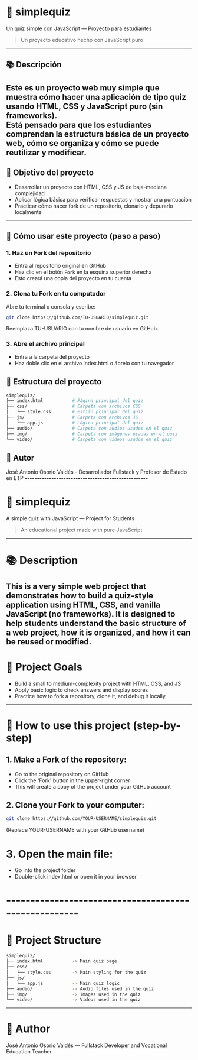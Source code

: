 # 🧠 simplequiz
Un quiz simple con JavaScript — Proyecto para estudiantes
>Un proyecto educativo hecho con JavaScript puro
---

## 📚 Descripción
Este es un proyecto web muy simple que muestra cómo hacer una aplicación de tipo quiz usando **HTML**, **CSS** y **JavaScript puro** (sin frameworks).  
Está pensado para que los estudiantes comprendan la estructura básica de un proyecto web, cómo se organiza y cómo se puede reutilizar y modificar.
---

## 🎯 Objetivo del proyecto
- Desarrollar un proyecto con HTML, CSS y JS de baja-mediana complejidad  
- Aplicar lógica básica para verificar respuestas y mostrar una puntuación  
- Practicar cómo hacer fork de un repositorio, clonarlo y depurarlo localmente  
---

## 🔄 Cómo usar este proyecto (paso a paso)
### 1. Haz un **Fork** del repositorio
- Entra al repositorio original en GitHub
- Haz clic en el botón `Fork` en la esquina superior derecha
- Esto creará una copia del proyecto en tu cuenta

### 2. Clona tu Fork en tu computador
Abre tu terminal o consola y escribe:
```bash
git clone https://github.com/TU-USUARIO/simplequiz.git
```
Reemplaza TU-USUARIO con tu nombre de usuario en GitHub.

### 3. Abre el archivo principal
- Entra a la carpeta del proyecto
- Haz doble clic en el archivo index.html o ábrelo con tu navegador

## 📁 Estructura del proyecto
```bash
simplequiz/
├── index.html           # Página principal del quiz
├── css/                 # Carpeta con archivos CSS
│   └── style.css        # Estilo principal del quiz
├── js/                  # Carpeta con archivos JS
│   └── app.js           # Lógica principal del quiz
├── audio/               # Carpeta con audios usados en el quiz
├── img/                 # Carpeta con imágenes usadas en el quiz
└── video/               # Carpeta con videos usados en el quiz
```
## 🧸 Autor 
José Antonio Osorio Valdés - Desarrollador Fullstack y Profesor de Estado en ETP
**---------------------------------------------------**
# 🧠 simplequiz
A simple quiz with JavaScript — Project for Students
> An educational project made with pure JavaScript

-----------------------------------------------------

# 📚 Description
This is a very simple web project that demonstrates how to build a quiz-style
application using HTML, CSS, and vanilla JavaScript (no frameworks).
It is designed to help students understand the basic structure of a web project,
how it is organized, and how it can be reused or modified.
-----------------------------------------------------
# 🎯 Project Goals
- Build a small to medium-complexity project with HTML, CSS, and JS
- Apply basic logic to check answers and display scores
- Practice how to fork a repository, clone it, and debug it locally

-----------------------------------------------------

# 🔄 How to use this project (step-by-step)

## 1. Make a Fork of the repository:
- Go to the original repository on GitHub
- Click the 'Fork' button in the upper-right corner
- This will create a copy of the project under your GitHub account

## 2. Clone your Fork to your computer:
```bash
git clone https://github.com/YOUR-USERNAME/simplequiz.git
```
(Replace YOUR-USERNAME with your GitHub username)

# 3. Open the main file:
- Go into the project folder
- Double-click index.html or open it in your browser

# -----------------------------------------------------

# 📁 Project Structure
```bash
simplequiz/
├── index.html           -> Main quiz page
├── css/
│   └── style.css        -> Main styling for the quiz
├── js/
│   └── app.js           -> Main quiz logic
├── audio/               -> Audio files used in the quiz
├── img/                 -> Images used in the quiz
└── video/               -> Videos used in the quiz
```
-----------------------------------------------------

# 🧸 Author
José Antonio Osorio Valdés — Fullstack Developer and Vocational Education Teacher
